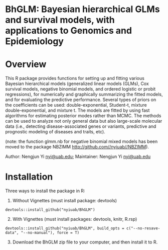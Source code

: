 # BhGLM: Bayesian hierarchical GLMs and survival models, with applications to Genomics and Epidemiology 

# Overview

This R package provides functions for setting up and fitting various Bayesian hierarchical models (generalized linear models (GLMs), Cox survival models, negative binomial models, and ordered logistic or probit regressions), for numerically and graphically summarizing the fitted models, and for evaluating the predictive performance. Several types of priors on the coefficients can be used: double-exponential, Student-t, mixture double-exponential, and mixture t. The models are fitted by using fast algorithms for estimating posterior modes rather than MCMC. The methods can be used to analyze not only general data but also large-scale molecular data (i.e., detecting disease-associated genes or variants, predictive and prognostic modeling of diseases and traits, etc).

(note: the function glmm.nb for negative binomial mixed models has been moved to the package NBZIMM http://github.com//nyiuab//NBZIMM). 

Author: Nengjun Yi <nyi@uab.edu>;  Maintainer: Nengjun Yi <nyi@uab.edu>

# Installation

Three ways to install the package in R:

1. Without Vignettes (must install package: devtools) 
```{r}
devtools::install_github("nyiuab/BhGLM")
```
2. With Vignettes (must install packages: devtools, knitr, R.rsp)
```{r}
devtools::install_github("nyiuab/BhGLM", build_opts = c("--no-resave-data", "--no-manual"), force = T)
```
3. Download the BhGLM zip file to your computer, and then install it to R.
